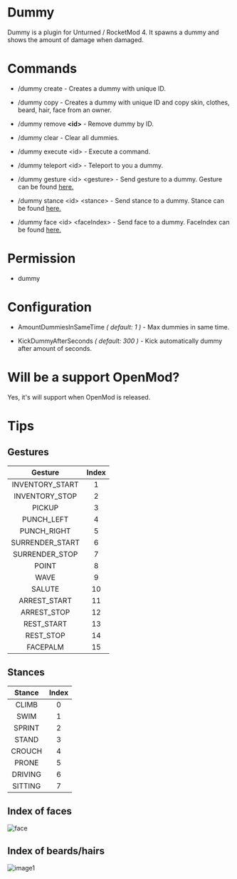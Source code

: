 # Dummy
Dummy is a plugin for Unturned / RocketMod 4. It spawns a dummy and shows the amount of damage when damaged.

# Commands
- /dummy create - Creates a dummy with unique ID.

- /dummy copy - Creates a dummy with unique ID and copy skin, clothes, beard, hair, face from an owner.

- /dummy remove **&lt;id&gt;** - Remove dummy by ID.

- /dummy clear - Clear all dummies.

- /dummy execute &lt;id&gt; <command> - Execute a command.

- /dummy teleport &lt;id&gt; - Teleport to you a dummy.

- /dummy gesture &lt;id&gt; &lt;gesture&gt; - Send gesture to a dummy. Gesture can be found [here.](https://github.com/EvolutionPlugins/Dummy#gestures)

- /dummy stance &lt;id&gt; &lt;stance&gt; - Send stance to a dummy. Stance can be found [here.](https://github.com/EvolutionPlugins/Dummy#stances)
        
- /dummy face &lt;id&gt; &lt;faceIndex&gt; - Send face to a dummy. FaceIndex can be found [here.](https://github.com/EvolutionPlugins/Dummy#index-of-faces)

# Permission
- dummy

# Configuration
- AmountDummiesInSameTime _( default: 1 )_ - Max dummies in same time.

- KickDummyAfterSeconds _( default: 300 )_ - Kick automatically dummy after amount of seconds.

# Will be a support OpenMod?
Yes, it's will support when OpenMod is released.

# Tips

## Gestures

|      Gesture     	| Index 	|
|:---------------:	|:-----:	|
| INVENTORY_START 	|   1   	|
|  INVENTORY_STOP 	|   2   	|
|      PICKUP     	|   3   	|
|    PUNCH_LEFT   	|   4   	|
|   PUNCH_RIGHT   	|   5   	|
| SURRENDER_START 	|   6   	|
|  SURRENDER_STOP 	|   7   	|
|      POINT      	|   8   	|
|       WAVE      	|   9   	|
|      SALUTE     	|   10  	|
|   ARREST_START  	|   11  	|
|   ARREST_STOP   	|   12  	|
|    REST_START   	|   13  	|
|    REST_STOP    	|   14  	|
|     FACEPALM    	|   15  	|

## Stances

|  Stance 	| Index 	|
|:-------:	|:-----:	|
|  CLIMB  	|   0   	|
|   SWIM  	|   1   	|
|  SPRINT 	|   2   	|
|  STAND  	|   3   	|
|  CROUCH 	|   4   	|
|  PRONE  	|   5   	|
| DRIVING 	|   6   	|
| SITTING 	|   7   	|

## Index of faces

![face](https://i.redd.it/eqve40c3cuqx.png)

## Index of beards/hairs

![image1](https://i.redd.it/t9qh0q76l16z.jpg)
